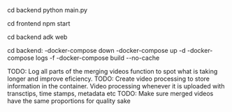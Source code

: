 cd backend
python main.py

cd frontend
npm start

cd backend
adk web

cd backend:
-docker-compose down
-docker-compose up -d
-docker-compose logs -f
-docker-compose build --no-cache

TODO: Log all parts of the merging videos function to spot what is taking longer and improve eficiency.
TODO: Create video processing to store information in the container. Video processing whenever it is uploaded with transctips, time stamps, metadata etc
TODO: Make sure merged videos have the same proportions for quality sake
